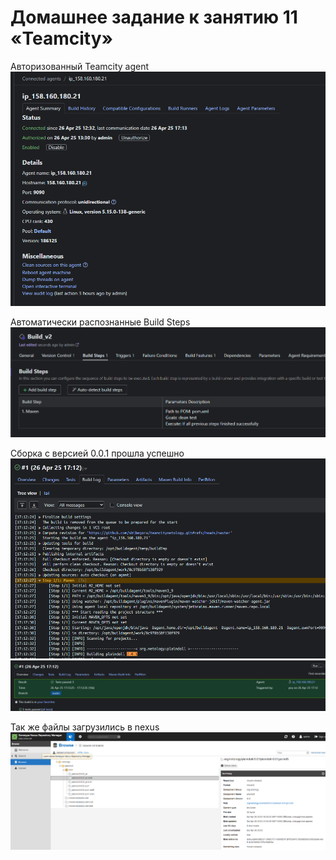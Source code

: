 # Домашнее задание к занятию 11 «Teamcity»

Авторизованный Teamcity agent
![alt text](image.png)

Автоматически распознанные Build Steps
![alt text](image-1.png)

Сборка с версией 0.0.1 прошла успешно
![alt text](image-2.png)
![alt text](image-3.png)

Так же файлы загрузились в nexus
![alt text](image-4.png)
